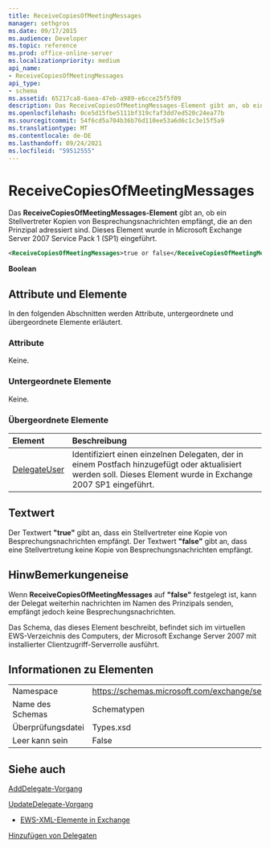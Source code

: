```yaml
---
title: ReceiveCopiesOfMeetingMessages
manager: sethgros
ms.date: 09/17/2015
ms.audience: Developer
ms.topic: reference
ms.prod: office-online-server
ms.localizationpriority: medium
api_name:
- ReceiveCopiesOfMeetingMessages
api_type:
- schema
ms.assetid: 65217ca8-6aea-47eb-a989-e6cce25f5f09
description: Das ReceiveCopiesOfMeetingMessages-Element gibt an, ob ein Stellvertreter Kopien von Besprechungsnachrichten empfängt, die an den Prinzipal adressiert sind. Dieses Element wurde in Microsoft Exchange Server 2007 Service Pack 1 (SP1) eingeführt.
ms.openlocfilehash: 0ce5d15fbe5111bf319cfaf3dd7ed520c24ea77b
ms.sourcegitcommit: 54f6cd5a704b36b76d110ee53a6d6c1c3e15f5a9
ms.translationtype: MT
ms.contentlocale: de-DE
ms.lasthandoff: 09/24/2021
ms.locfileid: "59512555"
---
```

# <a name="receivecopiesofmeetingmessages"></a>ReceiveCopiesOfMeetingMessages

Das **ReceiveCopiesOfMeetingMessages-Element** gibt an, ob ein Stellvertreter Kopien von Besprechungsnachrichten empfängt, die an den Prinzipal adressiert sind. Dieses Element wurde in Microsoft Exchange Server 2007 Service Pack 1 (SP1) eingeführt. 
  
```xml
<ReceiveCopiesOfMeetingMessages>true or false</ReceiveCopiesOfMeetingMessages>
```

 **Boolean**
## <a name="attributes-and-elements"></a>Attribute und Elemente

In den folgenden Abschnitten werden Attribute, untergeordnete und übergeordnete Elemente erläutert.
  
### <a name="attributes"></a>Attribute

Keine.
  
### <a name="child-elements"></a>Untergeordnete Elemente

Keine.
  
### <a name="parent-elements"></a>Übergeordnete Elemente

|**Element**|**Beschreibung**|
|:-----|:-----|
|[DelegateUser](delegateuser.md) <br/> |Identifiziert einen einzelnen Delegaten, der in einem Postfach hinzugefügt oder aktualisiert werden soll. Dieses Element wurde in Exchange 2007 SP1 eingeführt.  <br/> |
   
## <a name="text-value"></a>Textwert

Der Textwert **"true"** gibt an, dass ein Stellvertreter eine Kopie von Besprechungsnachrichten empfängt. Der Textwert **"false"** gibt an, dass eine Stellvertretung keine Kopie von Besprechungsnachrichten empfängt. 
  
## <a name="remarks"></a>HinwBemerkungeneise

Wenn **ReceiveCopiesOfMeetingMessages** auf **"false"** festgelegt ist, kann der Delegat weiterhin nachrichten im Namen des Prinzipals senden, empfängt jedoch keine Besprechungsnachrichten.
  
Das Schema, das dieses Element beschreibt, befindet sich im virtuellen EWS-Verzeichnis des Computers, der Microsoft Exchange Server 2007 mit installierter Clientzugriff-Serverrolle ausführt.
  
## <a name="element-information"></a>Informationen zu Elementen

|||
|:-----|:-----|
|Namespace  <br/> |https://schemas.microsoft.com/exchange/services/2006/types  <br/> |
|Name des Schemas  <br/> |Schematypen  <br/> |
|Überprüfungsdatei  <br/> |Types.xsd  <br/> |
|Leer kann sein  <br/> |False  <br/> |
   
## <a name="see-also"></a>Siehe auch



[AddDelegate-Vorgang](adddelegate-operation.md)
  
[UpdateDelegate-Vorgang](updatedelegate-operation.md)


- [EWS-XML-Elemente in Exchange](ews-xml-elements-in-exchange.md)


[Hinzufügen von Delegaten](https://msdn.microsoft.com/library/3a744150-66a3-4a13-9433-793603ba5038%28Office.15%29.aspx)

